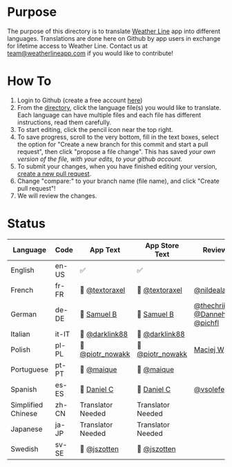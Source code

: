 # Purpose

The purpose of this directory is to translate [Weather Line](https://apps.apple.com/us/app/id715319015) app into different languages. Translations are done here on Github by app users in exchange for lifetime access to Weather Line. Contact us at team@weatherlineapp.com if you would like to contribute!

# How To

1. Login to Github (create a free account [here](github.com/join))
2. From the [directory](https://github.com/weather-line/translations), click the language file(s) you would like to translate. Each language can have multiple files and each file has different instructions, read them carefully.
3. To start editing, click the pencil icon near the top right.
4. To save progress, scroll to the very bottom, fill in the text boxes, select the option for "Create a new branch for this commit and start a pull request", then click "propose a file change". This has saved _your own version of the file, with your edits, to your github account._
6. To submit your changes, when you have finished editing your version, [create a new pull request](https://github.com/weather-line/translations/pulls).
7. Change "compare:" to your branch name (file name), and click "Create pull request"!
8. We will review the changes.

# Status

|Language | Code | App Text | App Store Text | Reviewers
|--------------|----------|----------------|-----------------|--------|
| English | en-US | ✅ | ✅ |
| French | fr-FR | 🚧 [@textoraxel](https://twitter.com/Textoraxel) | 🚧 [@textoraxel](https://twitter.com/Textoraxel) | [@nildeala](https://twitter.com/Nildeala) 
| German | de-DE | 🚧 [Samuel B](mailto:samuelbarton@posteo.net) | 🚧 [Samuel B](mailto:samuelbarton@posteo.net) | [@thechriiiistoph](https://twitter.com/thechriiistoph) [@Danneh_K](https://twitter.com/Danneh_K) [@pichfl](https://twitter.com/pichfl)
| Italian | it-IT | 🚧 [@darklink88](https://twitter.com/darklink88) | 🚧 [@darklink88](https://twitter.com/darklink88) |
| Polish | pl-PL | 🚧 [@piotr_nowakk](https://twitter.com/piotr_nowakk) | 🚧 [@piotr_nowakk](https://twitter.com/piotr_nowakk) | [Maciej W](mailto:maciej.winiarski@me.com)
| Portuguese | pt-PT | 🚧 [@maique](https://twitter.com/maique) | 🚧 [@maique](https://twitter.com/maique) |
| Spanish | es-ES | 🚧 [Daniel C](mailto:dcarrascosa@gmail.com) | 🚧 [Daniel C](mailto:dcarrascosa@gmail.com) | [@vsolefe](https://twitter.com/vsolefe)
| Simplified Chinese | zh-CN | Translator Needed | Translator Needed |
| Japanese | ja-JP | Translator Needed | Translator Needed | 
| Swedish | sv-SE | 🚧 [@jszotten](https://twitter.com/jszotten) | 🚧 [@jszotten](https://twitter.com/jszotten)
